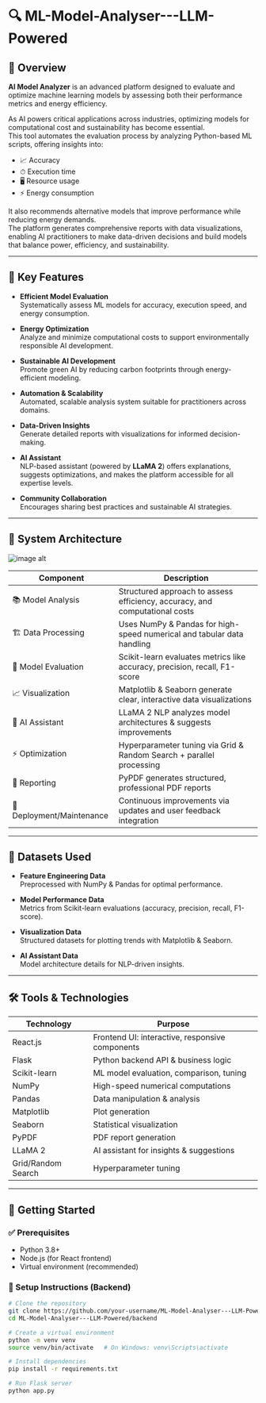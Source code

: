 # 🔍 ML-Model-Analyser---LLM-Powered

## 🚀 Overview
**AI Model Analyzer** is an advanced platform designed to evaluate and optimize machine learning models by assessing both their performance metrics and energy efficiency.

As AI powers critical applications across industries, optimizing models for computational cost and sustainability has become essential.  
This tool automates the evaluation process by analyzing Python-based ML scripts, offering insights into:

- 📈 Accuracy  
- ⏱ Execution time  
- 🖥️ Resource usage  
- ⚡ Energy consumption  

It also recommends alternative models that improve performance while reducing energy demands.  
The platform generates comprehensive reports with data visualizations, enabling AI practitioners to make data-driven decisions and build models that balance power, efficiency, and sustainability.

---

## 🌟 Key Features

- **Efficient Model Evaluation**  
  Systematically assess ML models for accuracy, execution speed, and energy consumption.

- **Energy Optimization**  
  Analyze and minimize computational costs to support environmentally responsible AI development.

- **Sustainable AI Development**  
  Promote green AI by reducing carbon footprints through energy-efficient modeling.

- **Automation & Scalability**  
  Automated, scalable analysis system suitable for practitioners across domains.

- **Data-Driven Insights**  
  Generate detailed reports with visualizations for informed decision-making.

- **AI Assistant**  
  NLP-based assistant (powered by **LLaMA 2**) offers explanations, suggests optimizations, and makes the platform accessible for all expertise levels.

- **Community Collaboration**  
  Encourages sharing best practices and sustainable AI strategies.

---

## 🧩 System Architecture
![image alt](https://github.com/V1shnuviswa/ML-Model-Analyser-LLM-Powered/blob/6a45922a82faefb87d36c251d00fd17fd1505c57/ML%20Model%20Analyzer.png)

| Component              | Description                                                                 |
|------------------------|-----------------------------------------------------------------------------|
| 📚 Model Analysis      | Structured approach to assess efficiency, accuracy, and computational costs |
| 🏗 Data Processing      | Uses NumPy & Pandas for high-speed numerical and tabular data handling      |
| 🎯 Model Evaluation     | Scikit-learn evaluates metrics like accuracy, precision, recall, F1-score    |
| 📈 Visualization        | Matplotlib & Seaborn generate clear, interactive data visualizations         |
| 🤖 AI Assistant         | LLaMA 2 NLP analyzes model architectures & suggests improvements             |
| ⚡ Optimization         | Hyperparameter tuning via Grid & Random Search + parallel processing         |
| 📝 Reporting            | PyPDF generates structured, professional PDF reports                         |
| 🔄 Deployment/Maintenance | Continuous improvements via updates and user feedback integration          |

---

## 📂 Datasets Used

- **Feature Engineering Data**  
  Preprocessed with NumPy & Pandas for optimal performance.

- **Model Performance Data**  
  Metrics from Scikit-learn evaluations (accuracy, precision, recall, F1-score).

- **Visualization Data**  
  Structured datasets for plotting trends with Matplotlib & Seaborn.

- **AI Assistant Data**  
  Model architecture details for NLP-driven insights.

---

## 🛠 Tools & Technologies

| Technology     | Purpose                                           |
|----------------|---------------------------------------------------|
| React.js       | Frontend UI: interactive, responsive components   |
| Flask          | Python backend API & business logic               |
| Scikit-learn   | ML model evaluation, comparison, tuning           |
| NumPy          | High-speed numerical computations                 |
| Pandas         | Data manipulation & analysis                      |
| Matplotlib     | Plot generation                                   |
| Seaborn        | Statistical visualization                         |
| PyPDF          | PDF report generation                             |
| LLaMA 2        | AI assistant for insights & suggestions           |
| Grid/Random Search | Hyperparameter tuning                        |

---

## 🚀 Getting Started

### ✅ Prerequisites

- Python 3.8+
- Node.js (for React frontend)
- Virtual environment (recommended)

### 🔧 Setup Instructions (Backend)

```bash
# Clone the repository
git clone https://github.com/your-username/ML-Model-Analyser---LLM-Powered.git
cd ML-Model-Analyser---LLM-Powered/backend

# Create a virtual environment
python -m venv venv
source venv/bin/activate   # On Windows: venv\Scripts\activate

# Install dependencies
pip install -r requirements.txt

# Run Flask server
python app.py
